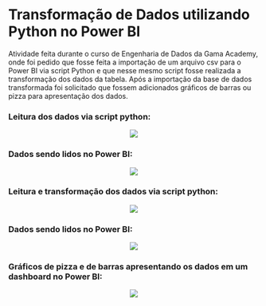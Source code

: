 <h1>Transformação de Dados utilizando Python no Power BI</h1>

<p>Atividade feita durante o curso de Engenharia de Dados da Gama Academy, onde foi pedido que fosse feita a importação de um arquivo csv para o Power BI via script Python e que nesse mesmo script fosse realizada a transformação dos dados da tabela. Após a importação da base de dados transformada foi solicitado que fossem adicionados gráficos de barras ou pizza para apresentação dos dados.</p>

<h3>Leitura dos dados via script python:</h3>
<p align="center">
<img src="https://user-images.githubusercontent.com/95757534/219682307-912d81c0-f930-4ba9-878d-813d9a147cd7.jpg">
</p>

<h3>Dados sendo lidos no Power BI:</h3>
<p align="center">
<img src="https://user-images.githubusercontent.com/95757534/219682600-1f823436-5ada-41ab-bd02-799fd8325e43.jpg">
</p>

<h3>Leitura e transformação dos dados via script python:</h3>
<p align="center">
<img src="https://user-images.githubusercontent.com/95757534/219682664-170484ab-1e2a-45e4-8c9e-48ecaac7f41c.jpg">
</p>

<h3>Dados sendo lidos no Power BI:</h3>
<p align="center">
<img src="https://user-images.githubusercontent.com/95757534/219682755-990e8a09-2c58-4509-8cea-404fdfe0e96c.jpg">
</p>

<h3>Gráficos de pizza e de barras apresentando os dados em um dashboard no Power BI:</h3>
<p align="center">
<img src="https://user-images.githubusercontent.com/95757534/221044910-b856e809-54f4-40ea-9cf9-81bc845ce434.jpg">
</p>